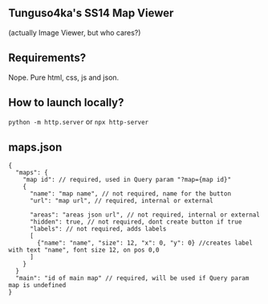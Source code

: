 ## Tunguso4ka's SS14 Map Viewer
(actually Image Viewer, but who cares?)

## Requirements?

Nope. Pure html, css, js and json.

## How to launch locally?
`python -m http.server`
or
`npx http-server`

## maps.json
```
{
  "maps": {
    "map id": // required, used in Query param "?map={map id}"
    {
      "name": "map name", // not required, name for the button
      "url": "map url", // required, internal or external

      "areas": "areas json url", // not required, internal or external
      "hidden": true, // not required, dont create button if true
      "labels": // not required, adds labels
      [
        {"name": "name", "size": 12, "x": 0, "y": 0} //creates label with text "name", font size 12, on pos 0,0
      ]
    }
  }
  "main": "id of main map" // required, will be used if Query param map is undefined
}
```
